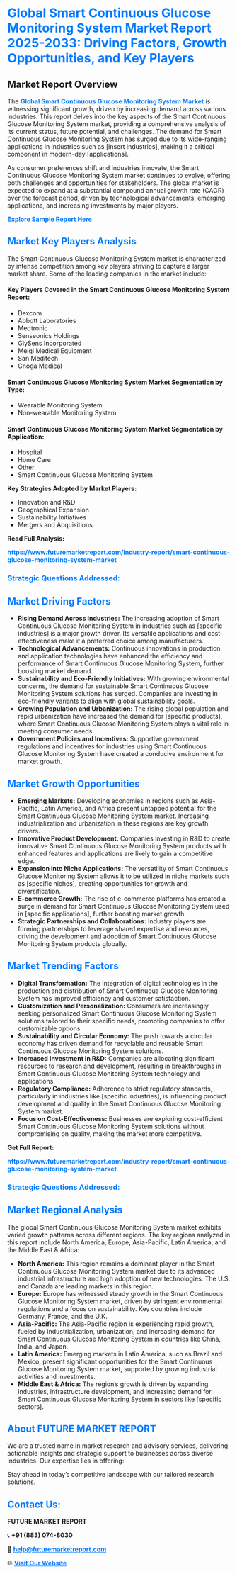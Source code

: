 <h1 style="color: #007BFF;">Global Smart Continuous Glucose Monitoring System Market Report 2025-2033: Driving Factors, Growth Opportunities, and Key Players</h1>

<section id="overview">
<h2>Market Report Overview</h2>
<p>The <a href="https://www.futuremarketreport.com/industry-report/smart-continuous-glucose-monitoring-system-market" style="color: #007BFF; text-decoration: none;"><strong>Global Smart Continuous Glucose Monitoring System Market</strong></a> is witnessing significant growth, driven by increasing demand across various industries. This report delves into the key aspects of the Smart Continuous Glucose Monitoring System market, providing a comprehensive analysis of its current status, future potential, and challenges. The demand for Smart Continuous Glucose Monitoring System has surged due to its wide-ranging applications in industries such as [insert industries], making it a critical component in modern-day [applications].</p>
<p>As consumer preferences shift and industries innovate, the Smart Continuous Glucose Monitoring System market continues to evolve, offering both challenges and opportunities for stakeholders. The global market is expected to expand at a substantial compound annual growth rate (CAGR) over the forecast period, driven by technological advancements, emerging applications, and increasing investments by major players.</p>
</section>

<section id="overview">
<p><a href="https://www.futuremarketreport.com/request-sample/reportId=127478" style="color: #007BFF; text-decoration: none;"><strong>Explore Sample Report Here</strong></a></p>
</section>

<section id="key-players">
<h2 style="color: #007BFF;">Market Key Players Analysis</h2>
<p>The Smart Continuous Glucose Monitoring System market is characterized by intense competition among key players striving to capture a larger market share. Some of the leading companies in the market include:</p>
<h4>Key Players Covered in the Smart Continuous Glucose Monitoring System Report:</h4>
<ul><li>Dexcom</li><li>Abbott Laboratories</li><li>Medtronic</li><li>Senseonics Holdings</li><li>GlySens Incorporated</li><li>Meiqi Medical Equipment</li><li>San Meditech</li><li>Cnoga Medical</li></ul>
<h4>Smart Continuous Glucose Monitoring System Market Segmentation by Type:</h4>
<ul><li>Wearable Monitoring System</li><li>Non-wearable Monitoring System</li></ul>

<h4>Smart Continuous Glucose Monitoring System Market Segmentation by Application:</h4>
<ul><li>Hospital</li><li>Home Care</li><li>Other</li><li>Smart Continuous Glucose Monitoring System</li></ul>
<p><strong>Key Strategies Adopted by Market Players:</strong></p>
<ul>
<li>Innovation and R&D</li>
<li>Geographical Expansion</li>
<li>Sustainability Initiatives</li>
<li>Mergers and Acquisitions</li>
</ul>
</section>

<section>
<p><strong>Read Full Analysis: </strong></p><a href="https://www.futuremarketreport.com/industry-report/smart-continuous-glucose-monitoring-system-market" style="color: #007BFF; text-decoration: none;"><strong>https://www.futuremarketreport.com/industry-report/smart-continuous-glucose-monitoring-system-market</strong></a>
<h3 style="color: #007BFF;">Strategic Questions Addressed:</h3>
</section>

<section id="driving-factors">
<h2 style="color: #007BFF;">Market Driving Factors</h2>
<ul>
<li><strong>Rising Demand Across Industries:</strong> The increasing adoption of Smart Continuous Glucose Monitoring System in industries such as [specific industries] is a major growth driver. Its versatile applications and cost-effectiveness make it a preferred choice among manufacturers.</li>
<li><strong>Technological Advancements:</strong> Continuous innovations in production and application technologies have enhanced the efficiency and performance of Smart Continuous Glucose Monitoring System, further boosting market demand.</li>
<li><strong>Sustainability and Eco-Friendly Initiatives:</strong> With growing environmental concerns, the demand for sustainable Smart Continuous Glucose Monitoring System solutions has surged. Companies are investing in eco-friendly variants to align with global sustainability goals.</li>
<li><strong>Growing Population and Urbanization:</strong> The rising global population and rapid urbanization have increased the demand for [specific products], where Smart Continuous Glucose Monitoring System plays a vital role in meeting consumer needs.</li>
<li><strong>Government Policies and Incentives:</strong> Supportive government regulations and incentives for industries using Smart Continuous Glucose Monitoring System have created a conducive environment for market growth.</li>
</ul>
</section>

<section id="growth-opportunities">
<h2 style="color: #007BFF;">Market Growth Opportunities</h2>
<ul>
<li><strong>Emerging Markets:</strong> Developing economies in regions such as Asia-Pacific, Latin America, and Africa present untapped potential for the Smart Continuous Glucose Monitoring System market. Increasing industrialization and urbanization in these regions are key growth drivers.</li>
<li><strong>Innovative Product Development:</strong> Companies investing in R&D to create innovative Smart Continuous Glucose Monitoring System products with enhanced features and applications are likely to gain a competitive edge.</li>
<li><strong>Expansion into Niche Applications:</strong> The versatility of Smart Continuous Glucose Monitoring System allows it to be utilized in niche markets such as [specific niches], creating opportunities for growth and diversification.</li>
<li><strong>E-commerce Growth:</strong> The rise of e-commerce platforms has created a surge in demand for Smart Continuous Glucose Monitoring System used in [specific applications], further boosting market growth.</li>
<li><strong>Strategic Partnerships and Collaborations:</strong> Industry players are forming partnerships to leverage shared expertise and resources, driving the development and adoption of Smart Continuous Glucose Monitoring System products globally.</li>
</ul>
</section>

<section id="trending-factors">
<h2 style="color: #007BFF;">Market Trending Factors</h2>
<ul>
<li><strong>Digital Transformation:</strong> The integration of digital technologies in the production and distribution of Smart Continuous Glucose Monitoring System has improved efficiency and customer satisfaction.</li>
<li><strong>Customization and Personalization:</strong> Consumers are increasingly seeking personalized Smart Continuous Glucose Monitoring System solutions tailored to their specific needs, prompting companies to offer customizable options.</li>
<li><strong>Sustainability and Circular Economy:</strong> The push towards a circular economy has driven demand for recyclable and reusable Smart Continuous Glucose Monitoring System solutions.</li>
<li><strong>Increased Investment in R&D:</strong> Companies are allocating significant resources to research and development, resulting in breakthroughs in Smart Continuous Glucose Monitoring System technology and applications.</li>
<li><strong>Regulatory Compliance:</strong> Adherence to strict regulatory standards, particularly in industries like [specific industries], is influencing product development and quality in the Smart Continuous Glucose Monitoring System market.</li>
<li><strong>Focus on Cost-Effectiveness:</strong> Businesses are exploring cost-efficient Smart Continuous Glucose Monitoring System solutions without compromising on quality, making the market more competitive.</li>
</ul>
</section>

<section>
<p><strong>Get Full Report: </strong></p><a href="https://www.futuremarketreport.com/industry-report/smart-continuous-glucose-monitoring-system-market" style="color: #007BFF; text-decoration: none;"><strong>https://www.futuremarketreport.com/industry-report/smart-continuous-glucose-monitoring-system-market</strong></a>
<h3 style="color: #007BFF;">Strategic Questions Addressed:</h3>
</section>


<section id="regional-analysis">
<h2 style="color: #007BFF;">Market Regional Analysis</h2>
<p>The global Smart Continuous Glucose Monitoring System market exhibits varied growth patterns across different regions. The key regions analyzed in this report include North America, Europe, Asia-Pacific, Latin America, and the Middle East & Africa:</p>
<ul>
<li><strong>North America:</strong> This region remains a dominant player in the Smart Continuous Glucose Monitoring System market due to its advanced industrial infrastructure and high adoption of new technologies. The U.S. and Canada are leading markets in this region.</li>
<li><strong>Europe:</strong> Europe has witnessed steady growth in the Smart Continuous Glucose Monitoring System market, driven by stringent environmental regulations and a focus on sustainability. Key countries include Germany, France, and the U.K.</li>
<li><strong>Asia-Pacific:</strong> The Asia-Pacific region is experiencing rapid growth, fueled by industrialization, urbanization, and increasing demand for Smart Continuous Glucose Monitoring System in countries like China, India, and Japan.</li>
<li><strong>Latin America:</strong> Emerging markets in Latin America, such as Brazil and Mexico, present significant opportunities for the Smart Continuous Glucose Monitoring System market, supported by growing industrial activities and investments.</li>
<li><strong>Middle East & Africa:</strong> The region’s growth is driven by expanding industries, infrastructure development, and increasing demand for Smart Continuous Glucose Monitoring System in sectors like [specific sectors].</li>
</ul>
</section>

<footer>
<h2 style="color: #007BFF;">About FUTURE MARKET REPORT</h2>
<p>We are a trusted name in market research and advisory services, delivering actionable insights and strategic support to businesses across diverse industries. Our expertise lies in offering:</p>

<p>Stay ahead in today’s competitive landscape with our tailored research solutions.</p>

<h2 style="color: #007BFF;">Contact Us:</h2>
<p><strong>FUTURE MARKET REPORT</strong></p>
<p>📞 <strong>+91 (883) 074-8030</strong></p>
<p>📧 <strong><a href="mailto:help@futuremarketreport.com" style="color: #007BFF;">help@futuremarketreport.com</a></strong></p>
<p>🌐 <strong><a href="https://www.futuremarketreport.com/" style="color: #007BFF;">Visit Our Website</a></strong></p>
</footer>